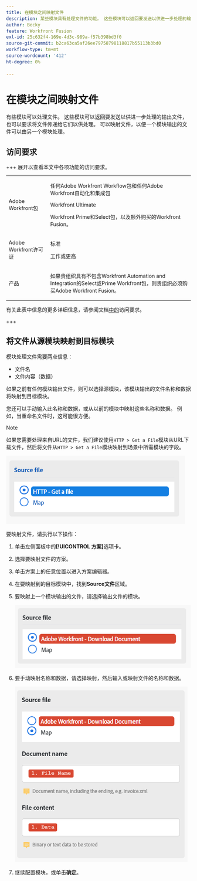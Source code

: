 ```yaml
---
title: 在模块之间映射文件
description: 某些模块具有处理文件的功能。 这些模块可以返回要发送以供进一步处理的输出文件，也可以要求将文件传递给它们以供处理。 这些模块需要相互映射，才能共同处理文件。
author: Becky
feature: Workfront Fusion
exl-id: 25c632f4-169e-4d3c-989a-f57b398bd3f0
source-git-commit: b2ca63ca5af26ee79758798118817b55113b3bd0
workflow-type: tm+mt
source-wordcount: '412'
ht-degree: 0%

---
```


# 在模块之间映射文件

有些模块可以处理文件。 这些模块可以返回要发送以供进一步处理的输出文件，也可以要求将文件传递给它们以供处理。 可以映射文件，以便一个模块输出的文件可以由另一个模块处理。

## 访问要求

+++ 展开以查看本文中各项功能的访问要求。

<table style="table-layout:auto">
 <col> 
 <col> 
 <tbody> 
  <tr> 
   <td role="rowheader">Adobe Workfront包</td> 
   <td> <p>任何Adobe Workfront Workflow包和任何Adobe Workfront自动化和集成包</p><p>Workfront Ultimate</p><p>Workfront Prime和Select包，以及额外购买的Workfront Fusion。</p> </td> 
  </tr> 
  <tr data-mc-conditions=""> 
   <td role="rowheader">Adobe Workfront许可证</td> 
   <td> <p>标准</p><p>工作或更高</p> </td> 
  </tr> 
  <tr> 
   <td role="rowheader">产品</td> 
   <td>
   <p>如果贵组织具有不包含Workfront Automation and Integration的Select或Prime Workfront包，则贵组织必须购买Adobe Workfront Fusion。</li></ul>
   </td> 
  </tr>
 </tbody> 
</table>

有关此表中信息的更多详细信息，请参阅文档[中的](/help/workfront-fusion/references/licenses-and-roles/access-level-requirements-in-documentation.md)访问要求。

+++

## 将文件从源模块映射到目标模块

模块处理文件需要两点信息：

* 文件名
* 文件内容（数据）

如果之前有任何模块输出文件，则可以选择源模块，该模块输出的文件名称和数据将映射到目标模块。

您还可以手动输入此名称和数据，或从以前的模块中映射这些名称和数据。 例如，当重命名文件时，这可能很方便。

>[!NOTE]
>
>如果您需要处理来自URL的文件，我们建议使用`HTTP > Get a File`模块从URL下载文件，然后将文件从`HTTP > Get a File`模块映射到场景中所需模块的字段。
>
>![映射文件](assets/map-source-file.png)

要映射文件，请执行以下操作：

1. 单击左侧面板中的&#x200B;**[!UICONTROL 方案]**&#x200B;选项卡。
1. 选择要映射文件的方案。
1. 单击方案上的任意位置以进入方案编辑器。
1. 在要映射到的目标模块中，找到&#x200B;**Source文件**&#x200B;区域。
1. 要映射上一个模块输出的文件，请选择输出文件的模块。

   ![Workfront下载文档](assets/wf-download-document.png)

1. 要手动映射名称和数据，请选择映射，然后输入或映射文件的名称和数据。

   ![使用映射选项](assets/use-the-map-option.png)

1. 继续配置模块，或单击&#x200B;**确定**。

